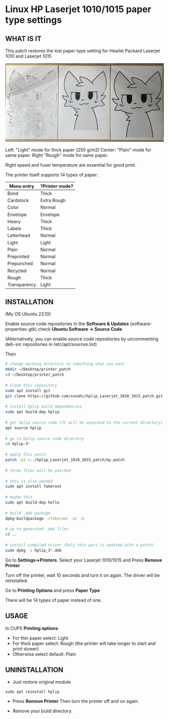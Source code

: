 Linux HP Laserjet 1010/1015 paper type settings
==
## WHAT IS IT

This patch restores the lost paper type setting for Hewlet Packard Laserjet 1010 and Laserjet 1015

![Fuser settings on thick paper](fuser_settings.jpg)

Left: "Light" mode for thick paper (250 g/m2)
Center: "Plain" mode for same paper.
Right "Rough" mode for same paper.

Right speed and fuser temperature are essential for good print.

The printer itself supports 14 types of paper:

Menu entry   | ?Printer mode?
-------------|---------------
Bond         | Thick
Cardstock    | Extra Rough
Color        | Normal
Envelope     | Envelope
Heavy        | Thick
Labels       | Thick
Letterhead   | Normal
Light        | Light
Plain        | Normal
Preprinted   | Normal
Prepunched   | Normal
Recycled     | Normal
Rough        | Thick
Transparency | Light

## INSTALLATION
(My OS Ubuntu 23.10)

Enable source code repositories
In the **Software & Updates** (software-properties-gtk) check **Ubuntu Software -> Source Code**

(Alternatively, you can enable source code repositories by uncommenting deb-src repositories in /etc/apt/sources.list)

Then
```bash
# change working directory to something what you want
mkdir ~/Desktop/printer_patch
cd ~/Desktop/printer_patch

# clone this repository
sudo apt install git
git clone https://github.com/sovahc/hplip_Laserjet_1010_1015_patch.git

# install hplip build dependencies
sudo apt build-dep hplip

# get hplip source code (It will be unpacked to the current directory)
apt source hplip

# go to hplip source code directory
cd hplip-3*

# apply this patch
patch -p1 <../hplip_Laserjet_1010_1015_patch/my.patch

# three files will be patched

# this is also needed
sudo apt install fakeroot

# maybe this
sudo apt build-dep hello

# build .deb package
dpkg-buildpackage -rfakeroot -uc -b

# up to generated .deb files
cd ..

# install compiled driver (Only this part is updated with a patch)
sudo dpkg -i hplip_3*.deb

```

Go to **Settings->Printers**.
Select your Laserjet 1010/1015 and Press **Remove Printer**

Turn off the printer, wait 10 seconds and turn it on again.
The driver will be reinstalled.

Go to **Printing Options** and press **Paper Type**

There will be 14 types of paper instead of one.

## USAGE

In CUPS **Printing options**:

* For thin paper select: Light
* For thick paper select: Rough (the printer will take longer to start and print slower)
* Otherwise select default: Plain

## UNINSTALLATION

* Just restore original module

```shell
sudo apt reinstall hplip
```

* Press **Remove Printer**
Then turn the printer off and on again.

* Remove your build directory.
